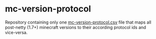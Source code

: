 # mc-version-protocol
Repository containing only one [mc-version-protocol.csv](https://raw.githubusercontent.com/Dovias/mc-version-protocol/main/mc-version-protocol.csv) file that maps all post-netty (1.7+) minecraft versions to their according protocol ids and vice-versa.
